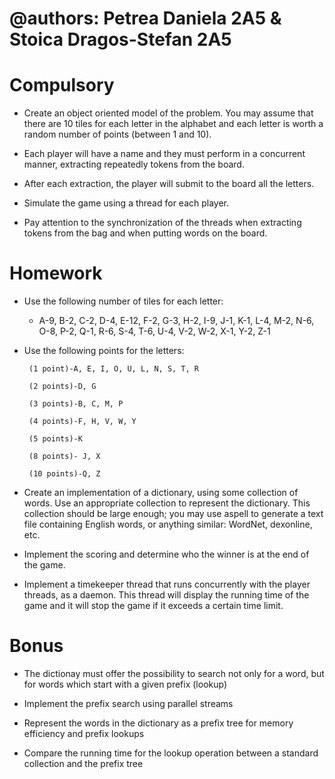 # @authors: Petrea Daniela 2A5 & Stoica Dragos-Stefan 2A5

# Compulsory

* Create an object oriented model of the problem. You may assume that there are 10 tiles for each letter in the alphabet and each letter is worth a random number of points (between 1 and 10).

* Each player will have a name and they must perform in a concurrent manner, extracting repeatedly tokens from the board.

* After each extraction, the player will submit to the board all the letters.

* Simulate the game using a thread for each player.

* Pay attention to the synchronization of the threads when extracting tokens from the bag and when putting words on the board.

# Homework 

* Use the following number of tiles for each letter: 

    * A-9, B-2, C-2, D-4, E-12, F-2, G-3, H-2, I-9, J-1, K-1, L-4, M-2, N-6, O-8, P-2, Q-1, R-6, S-4, T-6, U-4, V-2, W-2, X-1, Y-2, Z-1

* Use the following points for the letters:

       (1 point)-A, E, I, O, U, L, N, S, T, R

       (2 points)-D, G

       (3 points)-B, C, M, P

       (4 points)-F, H, V, W, Y

       (5 points)-K

       (8 points)- J, X

       (10 points)-Q, Z

* Create an implementation of a dictionary, using some collection of words. Use an appropriate collection to represent the dictionary. This collection should be large enough; you may use aspell to generate a text file containing English words, or anything similar: WordNet, dexonline, etc.

* Implement the scoring and determine who the winner is at the end of the game.

* Implement a timekeeper thread that runs concurrently with the player threads, as a daemon. This thread will display the running time of the game and it will stop the game if it exceeds a certain time limit.

# Bonus

* The dictionay must offer the possibility to search not only for a word, but for words which start with a given prefix (lookup)

* Implement the prefix search using parallel streams

* Represent the words in the dictionary as a prefix tree for memory efficiency and prefix lookups

* Compare the running time for the lookup operation between a standard collection and the prefix tree 
